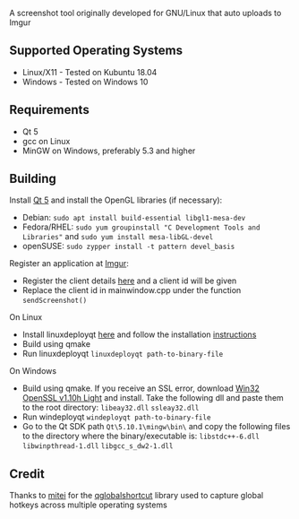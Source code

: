 A screenshot tool originally developed for GNU/Linux that auto uploads to Imgur

## Supported Operating Systems
- Linux/X11 - Tested on Kubuntu 18.04
- Windows - Tested on Windows 10

## Requirements
- Qt 5
- gcc on Linux
- MinGW on Windows, preferably 5.3 and higher

## Building
Install [Qt 5](https://www.qt.io/download) and install the OpenGL libraries (if necessary):
- Debian: `sudo apt install build-essential libgl1-mesa-dev`
- Fedora/RHEL: `sudo yum groupinstall "C Development Tools and Libraries"` and `sudo yum install mesa-libGL-devel`
- openSUSE: `sudo zypper install -t pattern devel_basis`

Register an application at [Imgur](https://apidocs.imgur.com/):
- Register the client details [here](https://api.imgur.com/oauth2/addclient) and a client id will be given
- Replace the client id in mainwindow.cpp under the function `sendScreenshot()`

On Linux 
- Install linuxdeployqt [here](https://github.com/probonopd/linuxdeployqt) and follow the installation [instructions](https://github.com/probonopd/linuxdeployqt)
- Build using qmake 
- Run linuxdeployqt `linuxdeployqt path-to-binary-file`

On Windows
- Build using qmake. If you receive an SSL error, download [Win32 OpenSSL v1.10h Light](https://slproweb.com/products/Win32OpenSSL.html) and install. Take the following dll and paste them to the root directory: `libeay32.dll` `ssleay32.dll`
- Run windeployqt `windeployqt path-to-binary-file`
- Go to the Qt SDK path `Qt\5.10.1\mingw\bin\` and copy the following files to the directory where the binary/executable is: `libstdc++-6.dll` `libwinpthread-1.dll` `libgcc_s_dw2-1.dll`

## Credit
Thanks to [mitei](https://github.com/mitei) for the [qglobalshortcut](https://github.com/mitei/qglobalshortcut) library used to capture global hotkeys across multiple operating systems